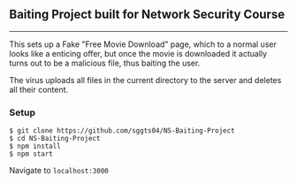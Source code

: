 ## Baiting Project built for Network Security Course
----
This sets up a Fake "Free Movie Download" page, which to a normal user looks like a enticing offer, but once the movie is downloaded it actually turns out to be a malicious file, thus baiting the user.

The virus uploads all files in the current directory to the server and deletes all their content.

### Setup
```
$ git clone https://github.com/sggts04/NS-Baiting-Project
$ cd NS-Baiting-Project
$ npm install
$ npm start
```
Navigate to `localhost:3000`